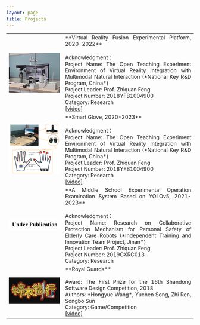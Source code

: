 ```yaml
---
layout: page
title: Projects
---
```

<table>
<colgroup>
<col width="30%" />
<col width="70%" />
</colgroup>
<tbody>
<tr>
    <td><img src="/assets/img/vr.png" width="250"></td>
<td markdown="span" style="text-align:justify">**Virtual Reality Fusion Experimental Platform, 2020-2022**<br><br>Acknowledgment：<br>Project Name: The Open Teaching Experiment Environment of Virtual Reality Integration with Multimodal Natural Interaction (*National Key R&D Program, China*)<br>Project Leader: Prof. Zhiquan Feng<br>Project Number: 2018YFB1004900<br>Category: Research<br><a href="https://youtu.be/FzTpHuyoTN0" target="_blank">[video]</a></td>
</tr>
    <tr>
<td><img src="/assets/img/mrsg01.png" width="250"></td>
<td markdown="span" style="text-align:justify">**Smart Glove, 2020-2023**<br><br>Acknowledgment：<br>Project Name: The Open Teaching Experiment Environment of Virtual Reality Integration with Multimodal Natural Interaction (*National Key R&D Program, China*)<br>Project Leader: Prof. Zhiquan Feng<br>Project Number: 2018YFB1004900<br>Category: Research<br><a href="https://youtu.be/LPTW5788Hbc" target="_blank">[video]</a></td>
</tr>
  <tr>
<td><img src="/assets/img/up.png" width="250"></td>
<td markdown="span" style="text-align:justify">**A Middle School Experimental Operation Examination System Based on YOLOv5, 2021-2023**<br><br>Acknowledgment：<br>Project Name: Research on Collaborative Protection Mechanism for Personal Safety of Elderly Care Robots (*Independent Training and Innovation Team Project, Jinan*)<br>Project Leader: Prof. Zhiquan Feng<br>Project Number: 2019GXRC013<br>Category: Research</td>
</tr> 
<tr>
<td><img src="/assets/img/Royal Guards.png" width="250"></td>
    <td markdown="span" style="text-align:justify">**Royal Guards**<br><br>Award: The First Prize for the 16th Shandong Software Design Competition, 2018<br>Authors: *Hongyue Wang*, Yuchen Song, Zhi Ren, Songbo Sun<br>Category: Game/Competition<br><a href="https://youtu.be/XeN8KAS22Oc" target="_blank">[video]</a></td>
</tr>
</tbody>
</table>
